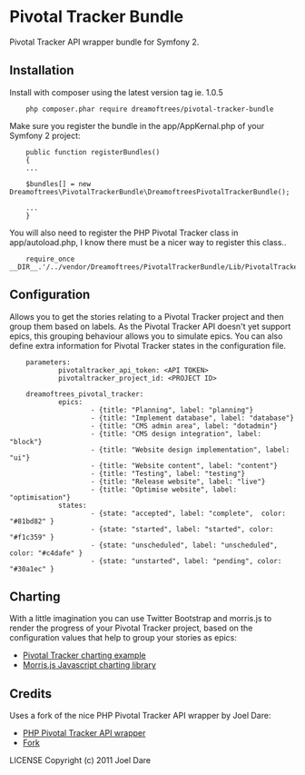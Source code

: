 Pivotal Tracker Bundle
====================

Pivotal Tracker API wrapper bundle for Symfony 2.


Installation
--------------

Install with composer using the latest version tag ie. 1.0.5

        php composer.phar require dreamoftrees/pivotal-tracker-bundle


Make sure you register the bundle in the app/AppKernal.php of your Symfony 2 project:

        public function registerBundles()
        {
        ...

        $bundles[] = new Dreamoftrees\PivotalTrackerBundle\DreamoftreesPivotalTrackerBundle();

        ...
        }


You will also need to register the PHP Pivotal Tracker class in app/autoload.php, I know there must be a nicer way to register this class..


        require_once __DIR__.'/../vendor/Dreamoftrees/PivotalTrackerBundle/Lib/PivotalTracker/pivotal.php';



Configuration
--------------

Allows you to get the stories relating to a Pivotal Tracker project and then group them based on labels. As the Pivotal Tracker API doesn't yet support epics, this grouping behaviour allows you to simulate epics.
You can also define extra information for Pivotal Tracker states in the configuration file.


        parameters:
                pivotaltracker_api_token: <API TOKEN>
                pivotaltracker_project_id: <PROJECT ID>

        dreamoftrees_pivotal_tracker:
                epics:
                        - {title: "Planning", label: "planning"}
                        - {title: "Implement database", label: "database"}
                        - {title: "CMS admin area", label: "dotadmin"}
                        - {title: "CMS design integration", label: "block"}
                        - {title: "Website design implementation", label: "ui"}
                        - {title: "Website content", label: "content"}
                        - {title: "Testing", label: "testing"}
                        - {title: "Release website", label: "live"}
                        - {title: "Optimise website", label: "optimisation"}
                states:
                        - {state: "accepted", label: "complete",  color: "#81bd82" }
                        - {state: "started", label: "started", color: "#f1c359" }
                        - {state: "unscheduled", label: "unscheduled", color: "#c4dafe" }
                        - {state: "unstarted", label: "pending", color: "#30a1ec" }



Charting
--------------

With a little imagination you can use Twitter Bootstrap and morris.js to render the progress of your Pivotal Tracker project, based on the configuration values that help to group your stories as epics:
- [Pivotal Tracker charting example](Demo/pivotaltracker_charts.jpg)
- [Morris.js Javascript charting library](http://www.oesmith.co.uk/morris.js/)



Credits
--------------

Uses a fork of the nice PHP Pivotal Tracker API wrapper by Joel Dare:
- [PHP Pivotal Tracker API wrapper](http://www.joeldare.com/wiki/php_pivotal_tracker_class)
- [Fork](https://github.com/dreamoftrees/PHP-Pivotal-Tracker-Class)

LICENSE
Copyright (c) 2011 Joel Dare


